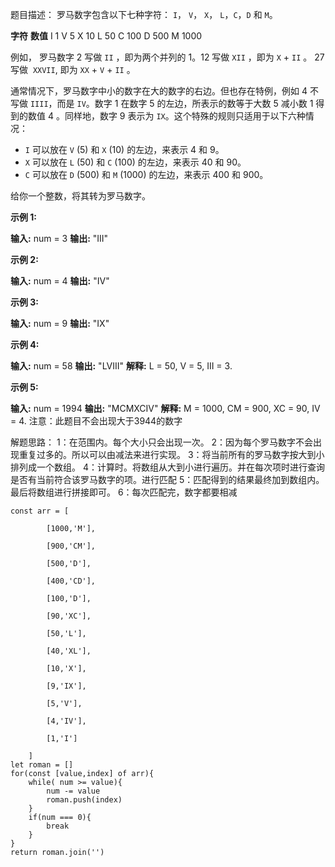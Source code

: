 题目描述：
罗马数字包含以下七种字符： `I`， `V`， `X`， `L`，`C`，`D` 和 `M`。

**字符**          **数值**
I             1
V             5
X             10
L             50
C             100
D             500
M             1000

例如， 罗马数字 2 写做 `II` ，即为两个并列的 1。12 写做 `XII` ，即为 `X` + `II` 。 27 写做  `XXVII`, 即为 `XX` + `V` + `II` 。

通常情况下，罗马数字中小的数字在大的数字的右边。但也存在特例，例如 4 不写做 `IIII`，而是 `IV`。数字 1 在数字 5 的左边，所表示的数等于大数 5 减小数 1 得到的数值 4 。同样地，数字 9 表示为 `IX`。这个特殊的规则只适用于以下六种情况：

- `I` 可以放在 `V` (5) 和 `X` (10) 的左边，来表示 4 和 9。
- `X` 可以放在 `L` (50) 和 `C` (100) 的左边，来表示 40 和 90。 
- `C` 可以放在 `D` (500) 和 `M` (1000) 的左边，来表示 400 和 900。

给你一个整数，将其转为罗马数字。

**示例 1:**

**输入:** num = 3
**输出:** "III"

**示例 2:**

**输入:** num = 4
**输出:** "IV"

**示例 3:**

**输入:** num = 9
**输出:** "IX"

**示例 4:**

**输入:** num = 58
**输出:** "LVIII"
**解释:** L = 50, V = 5, III = 3.

**示例 5:**

**输入:** num = 1994
**输出:** "MCMXCIV"
**解释:** M = 1000, CM = 900, XC = 90, IV = 4.
注意：此题目不会出现大于3944的数字

解题思路：
1：在范围内。每个大小只会出现一次。
2：因为每个罗马数字不会出现重复过多的。所以可以由减法来进行实现。
3：将当前所有的罗马数字按大到小排列成一个数组。
4：计算时。将数组从大到小进行遍历。并在每次项时进行查询是否有当前符合该罗马数字的项。进行匹配
5：匹配得到的结果最终加到数组内。最后将数组进行拼接即可。
6：每次匹配完，数字都要相减

```
const arr = [

        [1000,'M'],

        [900,'CM'],

        [500,'D'],

        [400,'CD'],

        [100,'D'],

        [90,'XC'],

        [50,'L'],

        [40,'XL'],

        [10,'X'],

        [9,'IX'],

        [5,'V'],

        [4,'IV'],

        [1,'I']

    ]
let roman = []
for(const [value,index] of arr){
	while( num >= value){
		num -= value
		roman.push(index)
	}
	if(num === 0){
		break
	}
}
return roman.join('')
```